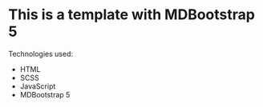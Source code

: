 # This is a template with MDBootstrap 5

Technologies used:
* HTML
* SCSS
* JavaScript
* MDBootstrap 5
